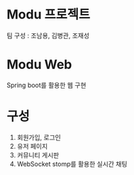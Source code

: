 # Modu 프로젝트
팀 구성 : 조남용, 김병관, 조재성
# Modu Web
Spring boot를 활용한 웹 구현
# 구성
1. 회원가입, 로그인
2. 유저 페이지
3. 커뮤니티 게시판
4. WebSocket stomp를 활용한 실시간 채팅
